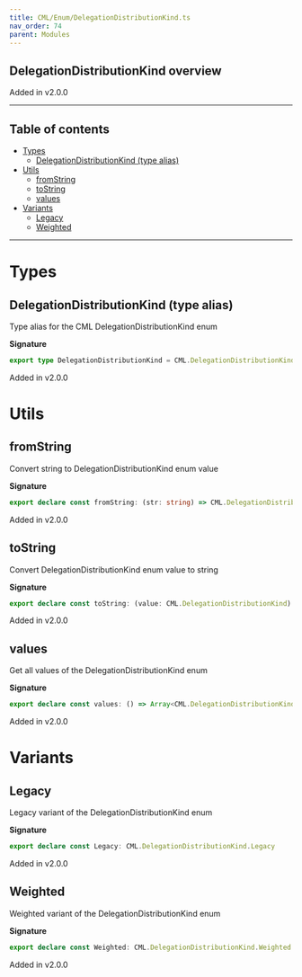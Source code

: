 ```yaml
---
title: CML/Enum/DelegationDistributionKind.ts
nav_order: 74
parent: Modules
---
```


## DelegationDistributionKind overview

Added in v2.0.0

---

<h2 class="text-delta">Table of contents</h2>

- [Types](#types)
  - [DelegationDistributionKind (type alias)](#delegationdistributionkind-type-alias)
- [Utils](#utils)
  - [fromString](#fromstring)
  - [toString](#tostring)
  - [values](#values)
- [Variants](#variants)
  - [Legacy](#legacy)
  - [Weighted](#weighted)

---

# Types

## DelegationDistributionKind (type alias)

Type alias for the CML DelegationDistributionKind enum

**Signature**

```ts
export type DelegationDistributionKind = CML.DelegationDistributionKind
```

Added in v2.0.0

# Utils

## fromString

Convert string to DelegationDistributionKind enum value

**Signature**

```ts
export declare const fromString: (str: string) => CML.DelegationDistributionKind | undefined
```

Added in v2.0.0

## toString

Convert DelegationDistributionKind enum value to string

**Signature**

```ts
export declare const toString: (value: CML.DelegationDistributionKind) => string
```

Added in v2.0.0

## values

Get all values of the DelegationDistributionKind enum

**Signature**

```ts
export declare const values: () => Array<CML.DelegationDistributionKind>
```

Added in v2.0.0

# Variants

## Legacy

Legacy variant of the DelegationDistributionKind enum

**Signature**

```ts
export declare const Legacy: CML.DelegationDistributionKind.Legacy
```

Added in v2.0.0

## Weighted

Weighted variant of the DelegationDistributionKind enum

**Signature**

```ts
export declare const Weighted: CML.DelegationDistributionKind.Weighted
```

Added in v2.0.0
